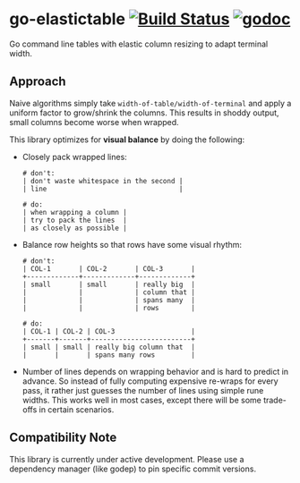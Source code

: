# go-elastictable [![Build Status](https://travis-ci.org/rdsubhas/go-elastictable.svg?branch=master)](https://travis-ci.org/rdsubhas/go-elastictable) [![godoc](https://godoc.org/github.com/rdsubhas/go-elastictable?status.svg)](https://godoc.org/github.com/rdsubhas/go-elastictable)

Go command line tables with elastic column resizing to adapt terminal width.

## Approach

Naive algorithms simply take `width-of-table/width-of-terminal` and apply a uniform factor to grow/shrink the columns. This results in shoddy output, small columns become worse when wrapped.

This library optimizes for **visual balance** by doing the following:

- Closely pack wrapped lines:
    ```
    # don't:
    | don't waste whitespace in the second |
    | line                                 |

    # do:
    | when wrapping a column |
    | try to pack the lines  |
    | as closely as possible |
    ```

- Balance row heights so that rows have some visual rhythm:
    ```
    # don't:
    | COL-1       | COL-2       | COL-3       |
    +-------------+-------------+-------------+
    | small       | small       | really big  |
    |             |             | column that |
    |             |             | spans many  |
    |             |             | rows        |

    # do:
    | COL-1 | COL-2 | COL-3                   |
    +-------+-------+-------------------------+
    | small | small | really big column that  |
    |       |       | spans many rows         |
    ```

- Number of lines depends on wrapping behavior and is hard to predict in advance. So instead of fully computing expensive re-wraps for every pass, it rather just guesses the number of lines using simple rune widths. This works well in most cases, except there will be some trade-offs in certain scenarios.

## Compatibility Note

This library is currently under active development. Please use a dependency manager (like godep) to pin specific commit versions.
